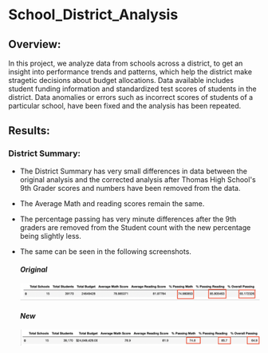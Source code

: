 # **School_District_Analysis**

## **Overview:**

In this project, we analyze data from schools across a district, to get an insight into performance trends and patterns, which help the district make stragetic decisions about budget allocations. Data available includes student funding information and standardized test scores of students in the district. Data anomalies or errors such as incorrect scores of students of a particular school, have been fixed and the analysis has been repeated.

## **Results:**

### District Summary:

-  The District Summary has very small differences in data between the original analysis and the corrected analysis after Thomas High School's 9th Grader scores and numbers have been removed from the data.  
- The Average Math and reading scores remain the same.
- The percentage passing has very minute differences after the 9th graders are removed from the Student count with the new percentage being slightly less.
- The same can be seen in the following screenshots.

     #### _Original_
     
     ![OriginalDistrictSummary](Resources/OriginalDistrictSummary.png)

     #### _New_
     ![NewDistrictSummary](Resources/NewDistrictSummary.png)








